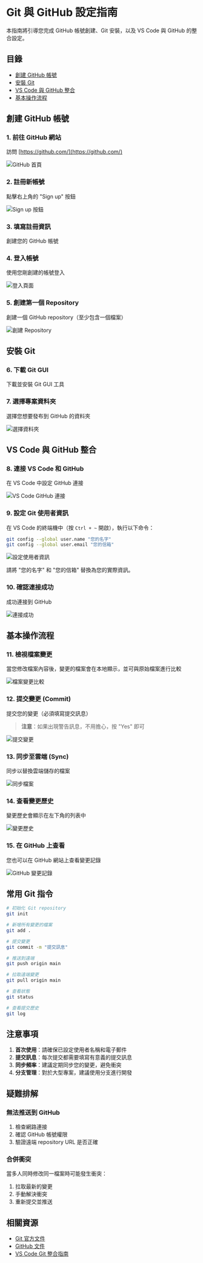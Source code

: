 # Git 與 GitHub 設定指南

本指南將引導您完成 GitHub 帳號創建、Git 安裝，以及 VS Code 與 GitHub 的整合設定。

## 目錄

- [創建 GitHub 帳號](#創建-github-帳號)
- [安裝 Git](#安裝-git)
- [VS Code 與 GitHub 整合](#vs-code-與-github-整合)
- [基本操作流程](#基本操作流程)

## 創建 GitHub 帳號

### 1. 前往 GitHub 網站

訪問 [https://github.com/](https://github.com/)

![GitHub 首頁](./figures/image1.png)

### 2. 註冊新帳號

點擊右上角的 "Sign up" 按鈕

![Sign up 按鈕](./figures/image2.png)

### 3. 填寫註冊資訊

創建您的 GitHub 帳號

### 4. 登入帳號

使用您剛創建的帳號登入

![登入頁面](./figures/image3.png)

### 5. 創建第一個 Repository

創建一個 GitHub repository（至少包含一個檔案）

![創建 Repository](./figures/image4.png)

## 安裝 Git

### 6. 下載 Git GUI

下載並安裝 Git GUI 工具

### 7. 選擇專案資料夾

選擇您想要發布到 GitHub 的資料夾

![選擇資料夾](./figures/image5.png)

## VS Code 與 GitHub 整合

### 8. 連接 VS Code 和 GitHub

在 VS Code 中設定 GitHub 連接

![VS Code GitHub 連接](./figures/image6.png)

### 9. 設定 Git 使用者資訊

在 VS Code 的終端機中（按 `Ctrl + ~` 開啟），執行以下命令：

```bash
git config --global user.name "您的名字"
git config --global user.email "您的信箱"
```

![設定使用者資訊](./figures/image7.png)

請將 "您的名字" 和 "您的信箱" 替換為您的實際資訊。

### 10. 確認連接成功

成功連接到 GitHub

![連接成功](./figures/image8.png)

## 基本操作流程

### 11. 檢視檔案變更

當您修改檔案內容後，變更的檔案會在本地顯示，並可與原始檔案進行比較

![檔案變更比較](./figures/image9.png)

### 12. 提交變更 (Commit)

提交您的變更（必須填寫提交訊息）

> **注意**：如果出現警告訊息，不用擔心，按 "Yes" 即可

![提交變更](./figures/image10.png)

### 13. 同步至雲端 (Sync)

同步以替換雲端儲存的檔案

![同步檔案](./figures/image11.png)

### 14. 查看變更歷史

變更歷史會顯示在左下角的列表中

![變更歷史](./figures/image12.png)

### 15. 在 GitHub 上查看

您也可以在 GitHub 網站上查看變更記錄

![GitHub 變更記錄](./figures/image13.png)

## 常用 Git 指令

```bash
# 初始化 Git repository
git init

# 新增所有變更的檔案
git add .

# 提交變更
git commit -m "提交訊息"

# 推送到遠端
git push origin main

# 拉取遠端變更
git pull origin main

# 查看狀態
git status

# 查看提交歷史
git log
```

## 注意事項

1. **首次使用**：請確保已設定使用者名稱和電子郵件
2. **提交訊息**：每次提交都需要填寫有意義的提交訊息
3. **同步頻率**：建議定期同步您的變更，避免衝突
4. **分支管理**：對於大型專案，建議使用分支進行開發

## 疑難排解

### 無法推送到 GitHub

1. 檢查網路連接
2. 確認 GitHub 帳號權限
3. 驗證遠端 repository URL 是否正確

### 合併衝突

當多人同時修改同一檔案時可能發生衝突：
1. 拉取最新的變更
2. 手動解決衝突
3. 重新提交並推送

## 相關資源

- [Git 官方文件](https://git-scm.com/doc)
- [GitHub 文件](https://docs.github.com/)
- [VS Code Git 整合指南](https://code.visualstudio.com/docs/editor/versioncontrol)
